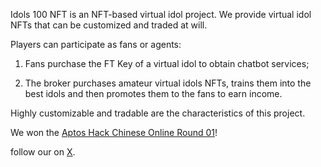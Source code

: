 Idols 100 NFT is an NFT-based virtual idol project. We provide virtual idol NFTs that can be customized and traded at will.


Players can participate as fans or agents:


1. Fans purchase the FT Key of a virtual idol to obtain chatbot services;

2. The broker purchases amateur virtual idols NFTs, trains them into the best idols and then promotes them to the fans to earn income.


Highly customizable and tradable are the characteristics of this project.


We won the [Aptos Hack Chinese Online Round 01](https://twitter.com/aptoscnofficial/status/1785040852273844290)!

follow our on [X](https://twitter.com/idols100NFT).
